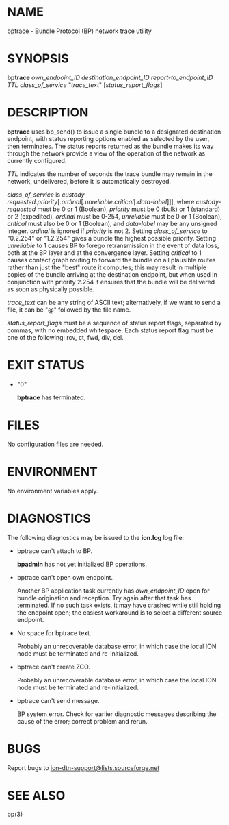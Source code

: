 # NAME

bptrace - Bundle Protocol (BP) network trace utility

# SYNOPSIS

**bptrace** _own\_endpoint\_ID_ _destination\_endpoint\_ID_ _report-to\_endpoint\_ID_ _TTL_ _class\_of\_service_ "_trace\_text_" \[_status\_report\_flags_\]

# DESCRIPTION

**bptrace** uses bp\_send() to issue a single bundle to a designated
destination endpoint, with status reporting options enabled as selected
by the user, then terminates.  The status reports returned as the bundle
makes its way through the network provide a view of the operation of the
network as currently configured.

_TTL_ indicates the number of seconds the trace bundle may remain in the
network, undelivered, before it is automatically destroyed.

_class\_of\_service_ is _custody-requested_._priority_\[._ordinal_\[._unreliable_._critical_\[._data-label_\]\]\],
where _custody-requested_ must be 0 or 1 (Boolean), _priority_ must be 0
(bulk) or 1 (standard) or 2 (expedited), _ordinal_ must be 0-254,
_unreliable_ must be 0 or 1 (Boolean), _critical_ must also be 0 or 1
(Boolean), and _data-label_ may be any unsigned integer.  _ordinal_ is
ignored if _priority_ is not 2.  Setting _class\_of\_service_ to "0.2.254"
or "1.2.254" gives a bundle the highest possible priority.  Setting
_unreliable_ to 1 causes BP to forego retransmission in
the event of data loss, both at the BP layer and at the convergence layer.
Setting _critical_ to 1 causes contact graph routing to forward the bundle
on all plausible routes rather than just the "best" route it computes; this
may result in multiple copies of the bundle arriving at the destination
endpoint, but when used in conjunction with priority 2.254 it ensures that
the bundle will be delivered as soon as physically possible.

_trace\_text_ can be any string of ASCII text; alternatively, if we want to send
a file, it can be "@" followed by the file name.

_status\_report\_flags_ must be a sequence of status report flags, separated
by commas, with no embedded whitespace.  Each status report flag must be one
of the following: rcv, ct, fwd, dlv, del.

# EXIT STATUS

- "0"

    **bptrace** has terminated.

# FILES

No configuration files are needed.

# ENVIRONMENT

No environment variables apply.

# DIAGNOSTICS

The following diagnostics may be issued to the **ion.log** log file:

- bptrace can't attach to BP.

    **bpadmin** has not yet initialized BP operations.

- bptrace can't open own endpoint.

    Another BP application task currently has _own\_endpoint\_ID_ open for
    bundle origination and reception.  Try again after that task has terminated.
    If no such task exists, it may have crashed while still holding the endpoint
    open; the easiest workaround is to select a different source endpoint.

- No space for bptrace text.

    Probably an unrecoverable database error, in which case the local ION
    node must be terminated and re-initialized.

- bptrace can't create ZCO.

    Probably an unrecoverable database error, in which case the local ION
    node must be terminated and re-initialized.

- bptrace can't send message.

    BP system error.  Check for earlier diagnostic messages describing the
    cause of the error; correct problem and rerun.

# BUGS

Report bugs to <ion-dtn-support@lists.sourceforge.net>

# SEE ALSO

bp(3)
